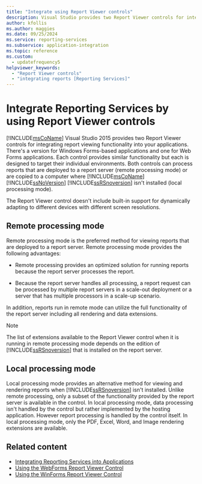 ```yaml
---
title: "Integrate using Report Viewer controls"
description: Visual Studio provides two Report Viewer controls for integrating report viewing functionality into your applications.
author: kfollis
ms.author: maggies
ms.date: 09/25/2024
ms.service: reporting-services
ms.subservice: application-integration
ms.topic: reference
ms.custom:
  - updatefrequency5
helpviewer_keywords:
  - "Report Viewer controls"
  - "integrating reports [Reporting Services]"
---
```

# Integrate Reporting Services by using Report Viewer controls
  [!INCLUDE[msCoName](../../includes/msconame-md.md)] Visual Studio 2015 provides two Report Viewer controls for integrating report viewing functionality into your applications. There's a version for Windows Forms-based applications and one for Web Forms applications. Each control provides similar functionality but each is designed to target their individual environments. Both controls can process reports that are deployed to a report server (remote processing mode) or are copied to a computer where [!INCLUDE[msCoName](../../includes/msconame-md.md)] [!INCLUDE[ssNoVersion](../../includes/ssnoversion-md.md)] [!INCLUDE[ssRSnoversion](../../includes/ssrsnoversion-md.md)] isn't installed (local processing mode).  
  
 The Report Viewer control doesn't include built-in support for dynamically adapting to different devices with different screen resolutions.  
  
## Remote processing mode  
 Remote processing mode is the preferred method for viewing reports that are deployed to a report server. Remote processing mode provides the following advantages:  
  
-   Remote processing provides an optimized solution for running reports because the report server processes the report.  
  
-   Because the report server handles all processing, a report request can be processed by multiple report servers in a scale-out deployment or a server that has multiple processors in a scale-up scenario.  
  
 In addition, reports run in remote mode can utilize the full functionality of the report server including all rendering and data extensions.  
  
> [!NOTE]  
>  The list of extensions available to the Report Viewer control when it is running in remote processing mode depends on the edition of [!INCLUDE[ssRSnoversion](../../includes/ssrsnoversion-md.md)] that is installed on the report server.  
  
## Local processing mode  
 Local processing mode provides an alternative method for viewing and rendering reports when [!INCLUDE[ssRSnoversion](../../includes/ssrsnoversion-md.md)] isn't installed. Unlike remote processing, only a subset of the functionality provided by the report server is available in the control. In local processing mode, data processing isn't handled by the control but rather implemented by the hosting application. However report processing is handled by the control itself. In local processing mode, only the PDF, Excel, Word, and Image rendering extensions are available.  
  
## Related content

- [Integrating Reporting Services into Applications](../../reporting-services/application-integration/integrating-reporting-services-into-applications.md)
- [Using the WebForms Report Viewer Control](../../reporting-services/application-integration/using-the-webforms-reportviewer-control.md)
- [Using the WinForms Report Viewer Control](../../reporting-services/application-integration/using-the-winforms-reportviewer-control.md)
